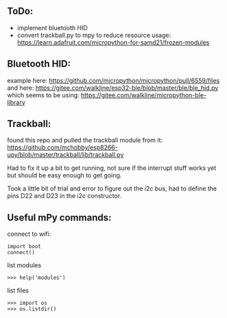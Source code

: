 ## ToDo:
- implement bluetooth HID
- convert trackball.py to mpy to reduce resource usage: https://learn.adafruit.com/micropython-for-samd21/frozen-modules 

## Bluetooth HID:

example here: https://github.com/micropython/micropython/pull/6559/files
and here:
https://gitee.com/walkline/esp32-ble/blob/master/ble/ble_hid.py which seems to be using: https://gitee.com/walkline/micropython-ble-library

## Trackball:
found this repo and pulled the trackball module from it: https://github.com/mchobby/esp8266-upy/blob/master/trackball/lib/trackball.py

Had to fix it up a bit to get running, not sure if the interrupt stuff works yet but should be easy enough to get going.

Took a little bit of trial and error to figure out the i2c bus, had to define the pins D22 and D23 in the i2c constructor.

## Useful mPy commands:
connect to wifi:
```
import boot
connect()
```

list modules
```
>>> help('modules')
```

list files
```
>>> import os                                                                   
>>> os.listdir() 
```